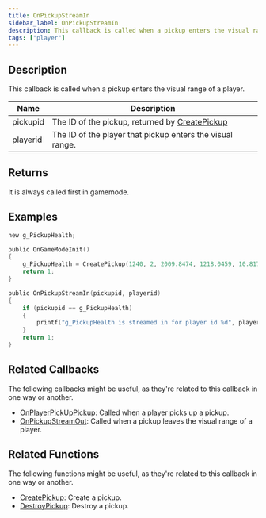 ```yaml
---
title: OnPickupStreamIn
sidebar_label: OnPickupStreamIn
description: This callback is called when a pickup enters the visual range of a player.
tags: ["player"]
---
```


<VersionWarn name='callback' version='omp v1.1.0.2612' />

## Description

This callback is called when a pickup enters the visual range of a player.

| Name     | Description                                                                 |
| -------- | --------------------------------------------------------------------------- |
| pickupid | The ID of the pickup, returned by [CreatePickup](../functions/CreatePickup) |
| playerid | The ID of the player that pickup enters the visual range.                   |

## Returns

It is always called first in gamemode.

## Examples

```c
new g_PickupHealth;

public OnGameModeInit()
{
    g_PickupHealth = CreatePickup(1240, 2, 2009.8474, 1218.0459, 10.8175);
    return 1;
}

public OnPickupStreamIn(pickupid, playerid)
{
    if (pickupid == g_PickupHealth)
    {
        printf("g_PickupHealth is streamed in for player id %d", playerid);
    }
    return 1;
}
```

## Related Callbacks

The following callbacks might be useful, as they're related to this callback in one way or another.

- [OnPlayerPickUpPickup](OnPlayerPickUpPickup): Called when a player picks up a pickup.
- [OnPickupStreamOut](OnPickupStreamOut): Called when a pickup leaves the visual range of a player.

## Related Functions

The following functions might be useful, as they're related to this callback in one way or another.

- [CreatePickup](../functions/CreatePickup): Create a pickup.
- [DestroyPickup](../functions/DestroyPickup): Destroy a pickup.
